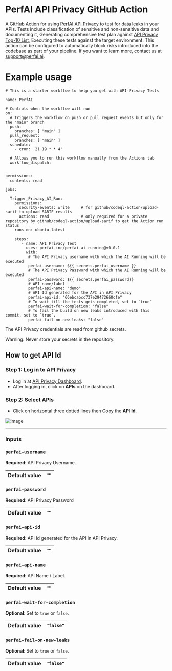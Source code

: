 # PerfAI API Privacy GitHub Action

A [GitHub Action](https://github.com/features/actions) for using [PerfAI API Privacy](https://app.apiprivacy.com/) to test for data leaks in your APIs. Tests include classification of sensitive and non-sensitive data and documenting it, Generating comprehensive test plan against [API Privacy Top-10 List](https://docsend.com/view/96jygz72tsfpq4kv), Executing these tests against the target environment. This action can be configured to automatically block risks introduced into the codebase as part of your pipeline.
If you want to learn more, contact us at <support@perfai.ai>.

# Example usage
```
# This is a starter workflow to help you get with API-Privacy Tests

name: PerfAI

# Controls when the workflow will run
on:
  # Triggers the workflow on push or pull request events but only for the "main" branch
  push:
    branches: [ "main" ]
  pull_request:
    branches: [ "main" ]
  schedule:
    - cron: '21 19 * * 4'

  # Allows you to run this workflow manually from the Actions tab
  workflow_dispatch:


permissions:
  contents: read

jobs:

  Trigger_Privacy_AI_Run:
    permissions:
      security-events: write     # for github/codeql-action/upload-sarif to upload SARIF results
      actions: read              # only required for a private repository by github/codeql-action/upload-sarif to get the Action run status 
    runs-on: ubuntu-latest

    steps:
       - name: API Privacy Test
         uses: perfai-inc/perfai-ai-running@v0.0.1
         with:
          # The API Privacy username with which the AI Running will be executed
          perfai-username: ${{ secrets.perfai_username }}
          # The API Privacy Password with which the AI Running will be executed
          perfai-password: ${{ secrets.perfai_password}}
          # API name/label
          perfai-api-name: "demo"
          # API Id generated for the API in API Privacy
          perfai-api-id: "66ebcabcc737e29472660cfe"
          # To wait till the tests gets completed, set to `true` 
          perfai-wait-for-completion: "false"
          # To fail the build on new leaks introduced with this commit, set to `true`.
          perfai-fail-on-new-leaks: "false"
  ```         
The API Privacy credentials are read from github secrets.

Warning: Never store your secrets in the repository.


## How to get API Id

### Step 1: Log in to API Privacy
- Log in at [API Privacy Dashboard](https://app.apiprivacy.com).
- After logging in, click on **APIs** on the dashboard.

### Step 2: Select APIs
- Click on horizontal three dotted lines then Copy the **API Id**.
  
 ![image](https://github.com/user-attachments/assets/41552daf-8135-4861-8d40-820aa6780062)

----------------------------------------------------------------------------------------------------------------------------
### Inputs

### `perfai-username`
**Required**: API Privacy Username.

| **Default value**   | `""` |
|----------------|-------|

### `perfai-password`
**Required**: API Privacy Password

| **Default value**   | `""` |
|----------------|-------|

### `perfai-api-id`
**Required**: API Id generated for the API in API Privacy.

| **Default value**   | `""` |
|----------------|-------|

### `perfai-api-name`
**Required**: API Name / Label.

| **Default value**   | `""` |
|----------------|-------|

### `perfai-wait-for-completion`
**Optional**: Set to `true` or `false`.

| **Default value**   | `"false"` |
|----------------|-------|

### `perfai-fail-on-new-leaks`
**Optional**: Set to `true` or `false`.

| **Default value**   | `"false"` |
|----------------|-------|
